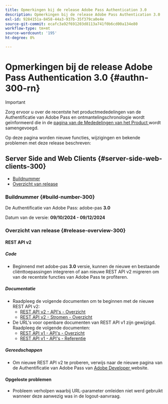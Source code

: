 ```yaml
---
title: Opmerkingen bij de release Adobe Pass Authentication 3.0
description: Opmerkingen bij de release Adobe Pass Authentication 3.0
exl-id: 9284151a-8458-44a3-937b-35f379ca0e4e
source-git-commit: ecafc3a92f691203d8113a741f0b6cd00a134e80
workflow-type: tm+mt
source-wordcount: '195'
ht-degree: 0%

---
```


# Opmerkingen bij de release Adobe Pass Authentication 3.0 {#authn-300-rn}

>[!IMPORTANT]
>
> Zorg ervoor u over de recentste het productmededelingen van de Authentificatie van Adobe Pass en ontmantelingschronologie wordt geïnformeerd die in de [ pagina van de Mededelingen van het Product ](/help/authentication/product-announcements.md) wordt samengevoegd.

Op deze pagina worden nieuwe functies, wijzigingen en bekende problemen met deze release beschreven:

## Server Side and Web Clients {#server-side-web-clients-300}

* [Buildnummer](#build-number-300)
* [Overzicht van release](#release-overview-300)

### Buildnummer {#build-number-300}

De Authentificatie van Adobe Pass: adobe-pas **3.0**

Datum van de versie: **09/10/2024 - 09/12/2024**

### Overzicht van release {#release-overview-300}

#### REST API v2

##### Code

* Beginnend met adobe-pas **3.0** versie, kunnen de nieuwe en bestaande cliënttoepassingen integreren of aan nieuwe REST API v2 migreren om van de recentste functies van Adobe Pass te profiteren.

##### Documentatie

* Raadpleeg de volgende documenten om te beginnen met de nieuwe REST API v2:
   * [REST API v2 - API&#39;s - Overzicht](../integration-guide-programmers/rest-apis/rest-api-v2/apis/rest-api-v2-apis-overview.md)
   * [REST API v2 - Stromen - Overzicht](../integration-guide-programmers/rest-apis/rest-api-v2/flows/rest-api-v2-flows-overview.md)
* De URL&#39;s voor openbare documenten van REST API v1 zijn gewijzigd. Raadpleeg de volgende documenten:
   * [REST API v1 - API&#39;s - Overzicht](../integration-guide-programmers/legacy/rest-api-v1/rest-api-overview.md)
   * [REST API v1 - API&#39;s - Referentie](../integration-guide-programmers/legacy/rest-api-v1/rest-api-reference.md)

##### Gereedschappen

* Om nieuwe REST API v2 te proberen, verwijs naar de nieuwe pagina van de Authentificatie van Adobe Pass van [ Adobe Developer ](https://developer.adobe.com/adobe-pass) website.

#### Opgeloste problemen

* Probleem verholpen waarbij URL-parameter omleiden niet werd gebruikt wanneer deze aanwezig was in de logout-aanvraag.
